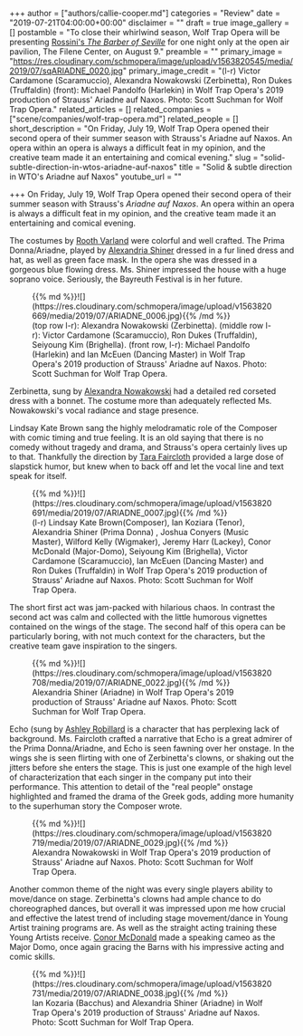 +++
author = ["authors/callie-cooper.md"]
categories = "Review"
date = "2019-07-21T04:00:00+00:00"
disclaimer = ""
draft = true
image_gallery = []
postamble = "To close their whirlwind season, Wolf Trap Opera will be presenting [Rossini's _The Barber of Seville_](https://www.wolftrap.org/calendar/performance/19filene/0809show19.aspx) for one night only at the open air pavilion, The Filene Center, on August 9."
preamble = ""
primary_image = "https://res.cloudinary.com/schmopera/image/upload/v1563820545/media/2019/07/sqARIADNE_0020.jpg"
primary_image_credit = "(l-r) Victor Cardamone (Scaramuccio), Alexandra Nowakowski (Zerbinetta), Ron Dukes (Truffaldin) (front): Michael Pandolfo (Harlekin) in Wolf Trap Opera's 2019 production of Strauss' Ariadne auf Naxos. Photo: Scott Suchman for Wolf Trap Opera."
related_articles = []
related_companies = ["scene/companies/wolf-trap-opera.md"]
related_people = []
short_description = "On Friday, July 19, Wolf Trap Opera opened their second opera of their summer season with Strauss's Ariadne auf Naxos. An opera within an opera is always a difficult feat in my opinion, and the creative team made it an entertaining and comical evening."
slug = "solid-subtle-direction-in-wtos-ariadne-auf-naxos"
title = "Solid & subtle direction in WTO's Ariadne auf Naxos"
youtube_url = ""

+++
On Friday, July 19, Wolf Trap Opera opened their second opera of their summer season with Strauss's _Ariadne auf Naxos_. An opera within an opera is always a difficult feat in my opinion, and the creative team made it an entertaining and comical evening.

The costumes by [Rooth Varland](https://www.roothvarland.net/) were colorful and well crafted. The Prima Donna/Ariadne, played by [Alexandria Shiner](https://opera.wolftrap.org/alexandria-shiner-soprano/) dressed in a fur lined dress and hat, as well as green face mask. In the opera she was dressed in a gorgeous blue flowing dress. Ms. Shiner impressed the house with a huge soprano voice. Seriously, the Bayreuth Festival is in her future.

<figure data-type="image">{{% md %}}![](https://res.cloudinary.com/schmopera/image/upload/v1563820669/media/2019/07/ARIADNE_0006.jpg){{% /md %}}

<figcaption>(top row l-r): Alexandra Nowakowski (Zerbinetta). (middle row l-r): Victor Cardamone (Scaramuccio), Ron Dukes (Truffaldin), Seiyoung Kim (Brighella). (front row, l-r): Michael Pandolfo (Harlekin) and Ian McEuen (Dancing Master) in Wolf Trap Opera's 2019 production of Strauss' Ariadne auf Naxos. Photo: Scott Suchman for Wolf Trap Opera.</figcaption>

</figure>

Zerbinetta, sung by [Alexandra Nowakowski](https://opera.wolftrap.org/alexandra-nowakowski-soprano/) had a detailed red corseted dress with a bonnet. The costume more than adequately reflected Ms. Nowakowski's vocal radiance and stage presence.

Lindsay Kate Brown sang the highly melodramatic role of the Composer with comic timing and true feeling. It is an old saying that there is no comedy without tragedy and drama, and Strauss's opera certainly lives up to that. Thankfully the direction by [Tara Faircloth](http://www.tarafaircloth.com/) provided a large dose of slapstick humor, but knew when to back off and let the vocal line and text speak for itself.

<figure data-type="image">{{% md %}}![](https://res.cloudinary.com/schmopera/image/upload/v1563820691/media/2019/07/ARIADNE_0007.jpg){{% /md %}}

<figcaption>(l-r) Lindsay Kate Brown(Composer), Ian Koziara (Tenor), Alexandria Shiner (Prima Donna) , Joshua Conyers (Music Master), Wilford Kelly (Wigmaker), Jeremy Harr (Lackey), Conor McDonald (Major-Domo), Seiyoung Kim (Brighella), Victor Cardamone (Scaramuccio), Ian McEuen (Dancing Master) and Ron Dukes (Truffaldin) in Wolf Trap Opera's 2019 production of Strauss' Ariadne auf Naxos. Photo: Scott Suchman for Wolf Trap Opera.</figcaption>

</figure>

The short first act was jam-packed with hilarious chaos. In contrast the second act was calm and collected with the little humorous vignettes contained on the wings of the stage. The second half of this opera can be particularly boring, with not much context for the characters, but the creative team gave inspiration to the singers. 

<figure data-type="image">{{% md %}}![](https://res.cloudinary.com/schmopera/image/upload/v1563820708/media/2019/07/ARIADNE_0022.jpg){{% /md %}}

<figcaption>Alexandria Shiner (Ariadne) in Wolf Trap Opera's 2019 production of Strauss' Ariadne auf Naxos. Photo: Scott Suchman for Wolf Trap Opera.</figcaption>

</figure>

Echo (sung by [Ashley Robillard](https://opera.wolftrap.org/ashley-robillard-soprano/) is a character that has perplexing lack of background. Ms. Faircloth crafted a narrative that Echo is a great admirer of the Prima Donna/Ariadne, and Echo is seen fawning over her onstage. In the wings she is seen flirting with one of Zerbinetta's clowns, or shaking out the jitters before she enters the stage. This is just one example of the high level of characterization that each singer in the company put into their performance. This attention to detail of the "real people" onstage highlighted and framed the drama of the Greek gods, adding more humanity to the superhuman story the Composer wrote.

<figure data-type="image">{{% md %}}![](https://res.cloudinary.com/schmopera/image/upload/v1563820719/media/2019/07/ARIADNE_0029.jpg){{% /md %}}

<figcaption>Alexandra Nowakowski in Wolf Trap Opera's 2019 production of Strauss' Ariadne auf Naxos. Photo: Scott Suchman for Wolf Trap Opera.</figcaption>

</figure>

Another common theme of the night was every single players ability to move/dance on stage. Zerbinetta's clowns had ample chance to do choreographed dances, but overall it was impressed upon me how crucial and effective the latest trend of including stage movement/dance in Young Artist training programs are. As well as the straight acting training these Young Artists receive. [Conor McDonald](https://opera.wolftrap.org/conor-mcdonald-baritone/) made a speaking cameo as the Major Domo, once again gracing the Barns with his impressive acting and comic skills.

<figure data-type="image">{{% md %}}![](https://res.cloudinary.com/schmopera/image/upload/v1563820731/media/2019/07/ARIADNE_0038.jpg){{% /md %}}

<figcaption>Ian Kozaria (Bacchus) and Alexandria Shiner (Ariadne) in Wolf Trap Opera's 2019 production of Strauss' Ariadne auf Naxos. Photo: Scott Suchman for Wolf Trap Opera.</figcaption>

</figure>